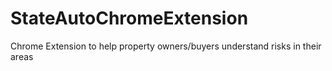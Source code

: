 # StateAutoChromeExtension
Chrome Extension to help property owners/buyers understand risks in their areas
